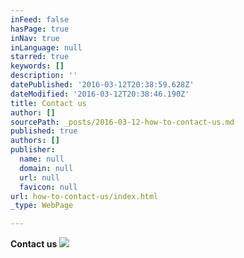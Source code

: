 ```yaml
---
inFeed: false
hasPage: true
inNav: true
inLanguage: null
starred: true
keywords: []
description: ''
datePublished: '2016-03-12T20:38:59.628Z'
dateModified: '2016-03-12T20:38:46.190Z'
title: Contact us
author: []
sourcePath: _posts/2016-03-12-how-to-contact-us.md
published: true
authors: []
publisher:
  name: null
  domain: null
  url: null
  favicon: null
url: how-to-contact-us/index.html
_type: WebPage

---
```

**Contact us**
![](https://s3-us-west-2.amazonaws.com/the-grid-img/p/ab35803ee8737c69be5d20fb82c69cb4b04e72fd.png)